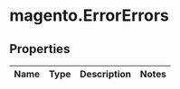 # magento.ErrorErrors

## Properties
Name | Type | Description | Notes
------------ | ------------- | ------------- | -------------


